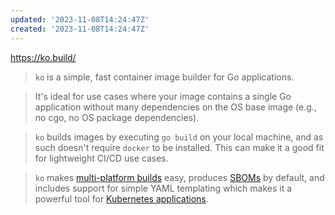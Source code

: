 ```yaml
---
updated: '2023-11-08T14:24:47Z'
created: '2023-11-08T14:24:47Z'
---
```

https://ko.build/

> `ko` is a simple, fast container image builder for Go applications.

> It's ideal for use cases where your image contains a single Go application without many dependencies on the OS base image (e.g., no cgo, no OS package dependencies).

> `ko` builds images by executing `go build` on your local machine, and as such doesn't require `docker` to be installed. This can make it a good fit for lightweight CI/CD use cases.

> `ko` makes [multi-platform builds](https://ko.build/features/multi-platform/) easy, produces [SBOMs](https://ko.build/features/sboms/) by default, and includes support for simple YAML templating which makes it a powerful tool for [Kubernetes applications](https://ko.build/features/k8s/).